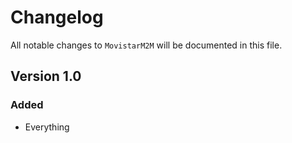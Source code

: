 # Changelog

All notable changes to `MovistarM2M` will be documented in this file.

## Version 1.0

### Added
- Everything
